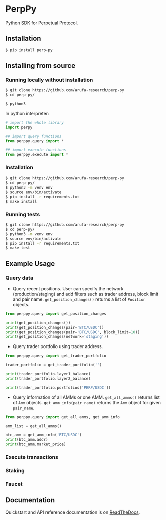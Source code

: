 # PerpPy

Python SDK for Perpetual Protocol.

## Installation

```bash
$ pip install perp-py
```

## Installing from source

### Running locally without installation

```bash
$ git clone https://github.com/arufa-research/perp-py
$ cd perp-py/

$ python3
```

In python interpreter:

```python
# import the whole library
import perpy

## import query functions
from perppy.query import *

## import execute functions
from perppy.execute import *
```

### Installation

```bash
$ git clone https://github.com/arufa-research/perp-py
$ cd perp-py/
$ python3 -m venv env
$ source env/bin/activate
$ pip install -r requirements.txt
$ make install
```

### Running tests

```bash
$ git clone https://github.com/arufa-research/perp-py
$ cd perp-py/
$ python3 -m venv env
$ source env/bin/activate
$ pip install -r requirements.txt
$ make test
```

## Example Usage

### Query data

+   Query recent positions. User can specify the network (production/staging) and add filters such as trader address, block limit and pair name. `get_position_changes()` returns a list of `Position` objects. 

```python
from perppy.query import get_position_changes

print(get_position_changes())
print(get_position_changes(pair='BTC/USDC'))
print(get_position_changes(pair='BTC/USDC', block_limit=10))
print(get_position_changes(network='staging'))
```

+   Query trader portfolio using trader address. 

```python
from perppy.query import get_trader_portfolio

trader_portfolio = get_trader_portfolio('')

print(trader_portfolio.layer1_balance)
print(trader_portfolio.layer2_balance)

print(trader_portfolio.portfolios['PERP/USDC'])
```

+   Query information of all AMMs or one AMM. `get_all_amms()` returns list of `Amm` objects. `get_amm_info(pair_name)` returns the `Amm` object for given `pair_name`.

```python
from perppy.query import get_all_amms, get_amm_info

amm_list = get_all_amms()

btc_amm = get_amm_info('BTC/USDC')
print(btc_amm.addr)
print(btc_amm.market_price)
```

### Execute transactions

### Staking

### Faucet

## Documentation

Quickstart and API reference documentation is on [ReadTheDocs](https://perp-py.readthedocs.io/en/latest/).
